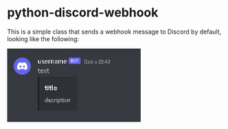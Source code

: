 # python-discord-webhook

This is a simple class that sends a webhook message to Discord by default, looking like the following:

![](https://github.com/Vrozax/python-discord-webhook/blob/images/webhook_template.jpg?raw=true)

